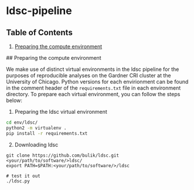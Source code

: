 # ldsc-pipeline

## Table of Contents

1. [Preparing the compute environment](#compute_env)


<a name="compute_env"/>
## Preparing the compute environment

We make use of distinct virtual environments in the ldsc pipeline for the purposes of reproducible analyses on the Gardner CRI cluster at the University of Chicago. Python versions for each envirionment can be found in the comment header of the `requirements.txt` file in each environment directory. To prepare each virtual environment, you can follow the steps below:


1. Preparing the ldsc virtual environment

```bash
cd env/ldsc/
python2 -m virtualenv .
pip install -r requirements.txt
```

2.  Downloading ldsc

```
git clone https://github.com/bulik/ldsc.git <your/path/to/software/>ldsc/
export PATH=$PATH:<your/path/to/software/>/ldsc

# test it out
./ldsc.py 

```
